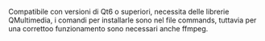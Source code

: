 Compatibile con versioni di Qt6 o superiori, necessita delle librerie QMultimedia, 
i comandi per installarle sono nel file commands, tuttavia per una correttoo funzionamento
sono necessari anche ffmpeg.
